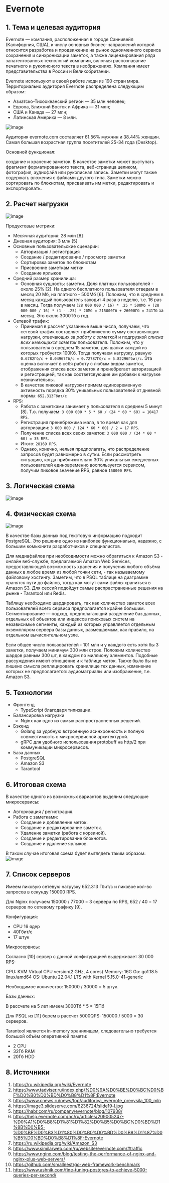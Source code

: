 # Evernote
## 1. Тема и целевая аудитория
Evernote — компания, расположенная в городе Саннивейл (Калифорния, США), к числу основных бизнес-направлений которой относится разработка и продвижение на рынок одноименного сервиса сохранения и синхронизации заметок, а также лицензирования ряда запатентованных технологий компании, включая распознавание печатного и рукописного текста в изображениях. Компания имеет представительства в России и Великобритании.

Evernote используют в своей работе люди из 190 стран мира. Территориально аудитория Evernote распределена следующим образом:
* Азиатско-Тихоокеанский регион — 35 млн человек;
* Европа, Ближний Восток и Африка — 31 млн;
* США и Канада — 27 млн;
* Латинская Америка — 8 млн.

![image](https://user-images.githubusercontent.com/64084206/202904381-f4c8d706-f0a9-4e2e-959d-fc58847e7975.png)

Аудитория evernote.com составляет 61.56% мужчин и 38.44% женщин. Самая большая возрастная группа посетителей 25-34 года (Desktop).

Основной функционал:

создание и хранение заметок. В качестве заметки может выступать фрагмент форматированного текста, веб-страница целиком, фотография, аудиофайл или рукописная запись. Заметки могут также содержать вложения с файлами другого типа. Заметки можно сортировать по блокнотам, присваивать им метки, редактировать и экспортировать.

## 2. Расчет нагрузки
![image](https://user-images.githubusercontent.com/64084206/203305249-5126ac3e-3f49-446a-ae49-3d82423af478.png)

Продуктовые метрики:
* Месячная аудитория: 28 млн [8]
* Дневная аудитория: 3 млн [5]
* Основные пользовательские сценарии:
  - Авторизация / регистрация
  - Создание / редактирование / просмотр заметки
  - Сортировка заметок по блокнотам
  - Присвоение заметкам метки
  - Создание ярлыков
* Средний размер хранилища:
  - Основная сущность: заметки. Доля платных пользователей - около 25% [2]. На одного бесплатного пользователя отведем в месяц 20 Мб, на платного - 500Мб [6]. Положим, что в среднем в месяц каждый пользователь заходит 4 раза в неделю, т.е. 16 раз в месяц. Тогда получаем ``` (28 000 000 / 16) * .25 * 500Мб + (28 000 000 / 16) * (1 - .25) * 20Мб = 215000Гб + 26000Гб = 241Тб ``` за месяц. Это около 3000Тб в год.
* Сетевой трафик:
  - Принимая в рассчет указанные выше числа, получаем, что сетевой трафик составляет приближенно сумму составляющих нагрузки, отвечающих за *работу с заметкой* и подгрузкой *списка всех имеющихся заметок* пользователя. Положим, что у пользователя в среднем 15 заметок, для шапки каждой из которых требуется 100Кб. Тогда получаем нагрузку, равную ``` 0.6782Гб/с + 0.04967Гб/с = 0.72787Гб/с = 5.82296Гбит/с ```. Эта оценка включает в себя работу с любым видом заметок, отображения списка всех заметок и пренебрегает авторизацией и регистрацией, так как соответсвующие им добавки к нагрузке незначительны.
  - В качестве пиковой нагрузки примем единовременную активность порядка 30% уникальных пользователей от дневной нормы: ``` 652.313Гбит/с ```
* RPS:
  - Работа с заметками занимает у пользователя в среднем 5 минут [8]. Т.о. получаем: ``` 3 000 000 * 5 * 60 / (24 * 60 * 60) = 10417 RPS ```.
  - Регистрация пренебрежима мала, в то время как для авторизации: ``` 3 000 000 / (24 * 60 * 60) / 2 = 17 RPS ```.
  - Получение списка всех своих заметок: ``` 3 000 000 / (24 * 60 * 60) = 35 RPS ```.
  - Итого: ``` 28169 RPS ```.
  - Однако, конечно, нельзя предполагать, что распределение запросов будет равномерно в сутки. Если рассмотреть ситуацию, когда приблизительно 30% уникальных ежедневных пользователей единовременно воспользуется сервисом, получим пиковое значение RPS, равное ``` 150000 RPS ```.

## 3. Логическая схема
![image](https://user-images.githubusercontent.com/64084206/203425284-1a0c4609-5e32-425c-a412-41703f3ba86e.png)

## 4. Физическая схема
![image](https://user-images.githubusercontent.com/64084206/203425900-8f1d055f-02bf-435e-b92b-fee8afcc26ac.png)

В качестве базы данных под текстовую информацию подходит PostgreSQL. Это решение одно из наиболее функционально, надежно, с большим комьюнити разработчиков и специалистов.

Для медиафайлов при необходимости можно обратиться к Amazon S3 - онлайн веб-службе, предлагаемой Amazon Web Services, предоставляющей возможность хранения и получения любого объёма данных в любое время из любой точки сети, - так называемому файловому хостингу. Заметим, что в PSQL таблице на диаграмме хранятся пути до файлов, тогда как могут сами файлы храниться в Amazon S3. Для сессий подойдут самые распрастраненные решения на рынке - Tarantool или Redis.

Таблицу необходимо шардировать, так как количество заметок всех пользователей всего сервиса предполагается крайне большим. Сегментирование — подход, предполагающий разделение баз данных, отдельных её объектов или индексов поисковых систем на независимые сегменты, каждый из которых управляется отдельным экземпляром сервера базы данных, размещаемым, как правило, на отдельном вычислительном узле.

Если общее число пользователей - 101 млн и у каждого есть хотя бы 3 заметки, получаем минимум 300 млн строк. Положим количество шардов равным 300 шт, в каждом по миллиону элементов. Подобные рассуждения имеют отношение и к таблице меток. Также было бы не лишено смысла реплицировать хранилище тех данных, изменение которых не предполагается: аудиоматриалы или изображение, т.е. Amazon S3.

## 5. Технологии
* Фронтенд
  - TypeScript благодаря типизации.
* Балансировка нагрузки
  - Nginx как одно из самых распространненных решений.
* Бэкенд
  - Golang за удобную встроенную асинхронность и полную совместимость с микросервисной архитектурой.
  - gRPC для удобного использования protobuff на http/2 при коммуникации микросервисов.
* База данных
  - PostgreSQL
  - Amazon S3
  - Tarantool

## 6. Итоговая схема
В качестве одного из возможных вариантов выделим следующие микросервисы:
* Авторизация / регистрация.
* Работа с заметками:
  - Создание и добавление меток.
  - Создание и редактирование заметок.
  - Удаление заметки (работа с корзиной).
  - Создание и редактирование блокнотов.
  - Создание и удаление ярлыков.

В таком случае итоговая схема будет выглядеть таким образом:
![image](https://user-images.githubusercontent.com/64084206/203818238-c17e7a44-40b5-442c-95b2-a35e758f0c02.png)

## 7. Список серверов
Имеем пиковую сетевую нагрузку 652.313 Гбит/с и пиковое кол-во запросов в секунду 150000 RPS.

Для Nginx получаем 150000 / 77000 = 3 сервера по RPS, 652 / 40 = 17 серверов по сетевому трафику [9].

Конфигурация:
* CPU 16 ядер
* 40Гбит/с
* 17 штук

Микросервисы:

Согласно [10] сервер с данной конфигурацией выдерживает 30 000 RPS:

CPU: KVM Virtual CPU version(2 GHz, 4 cores) Memory: 16G Go: go1.18.5 linux/amd64 OS: Ubuntu 22.04.1 LTS with Kernel 5.15.0-41-generic

Необходимое количество: 150000 / 30000 = 5 штук.

Базы данных:

В рассчете на 5 лет имеем 3000Тб * 5 = 15Пб

Для PSQL из [11] берем в рассчет 5000QPS: 150000 / 5000 = 30 серверов.

Tarantool является in-memory хранилищем, следовательно требуется большой объём оперативной памяти:

* 2 CPU
* 32Гб RAM
* 20Гб HDD

## 8. Источники
1. https://ru.wikipedia.org/wiki/Evernote
2. https://www.tadviser.ru/index.php/%D0%9A%D0%BE%D0%BC%D0%BF%D0%B0%D0%BD%D0%B8%D1%8F:Evernote
3. https://www.cnews.ru/news/top/auditoriya_evernote_prevysila_100_mln
4. https://image3.slideserve.com/6236724/slide19-l.jpg
5. https://habr.com/ru/company/evernote/blog/107938/
6. https://help.evernote.com/hc/ru/articles/209005247-%D0%A1%D0%B8%D1%81%D1%82%D0%B5%D0%BC%D0%BD%D1%8B%D0%B5-%D0%BE%D0%B3%D1%80%D0%B0%D0%BD%D0%B8%D1%87%D0%B5%D0%BD%D0%B8%D1%8F-Evernote
7. https://ru.wikipedia.org/wiki/Amazon_S3
8. https://www.similarweb.com/ru/website/evernote.com/#traffic
9. https://www.nginx.com/blog/testing-the-performance-of-nginx-and-nginx-plus-web-servers/
10. https://github.com/smallnest/go-web-framework-benchmark
11. https://www.ashnik.com/fine-tuning-postgres-to-achieve-5000-queries-per-second/

